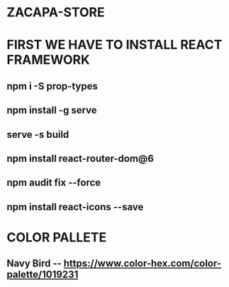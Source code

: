 # ZACAPA-STORE

# FIRST WE HAVE TO INSTALL REACT FRAMEWORK
##  npm i -S prop-types
##  npm install -g serve
##  serve -s build
##  npm install react-router-dom@6
##  npm audit fix --force
##  npm install react-icons --save

# COLOR PALLETE
## Navy Bird -- https://www.color-hex.com/color-palette/1019231